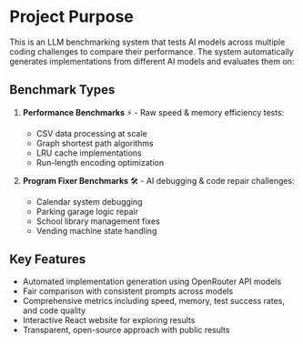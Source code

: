 # Project Purpose

This is an LLM benchmarking system that tests AI models across multiple coding challenges to compare their performance. The system automatically generates implementations from different AI models and evaluates them on:

## Benchmark Types

1. **Performance Benchmarks** ⚡️ - Raw speed & memory efficiency tests:
   - CSV data processing at scale
   - Graph shortest path algorithms  
   - LRU cache implementations
   - Run-length encoding optimization

2. **Program Fixer Benchmarks** 🛠️ - AI debugging & code repair challenges:
   - Calendar system debugging
   - Parking garage logic repair
   - School library management fixes
   - Vending machine state handling

## Key Features

- Automated implementation generation using OpenRouter API models
- Fair comparison with consistent prompts across models
- Comprehensive metrics including speed, memory, test success rates, and code quality
- Interactive React website for exploring results
- Transparent, open-source approach with public results
